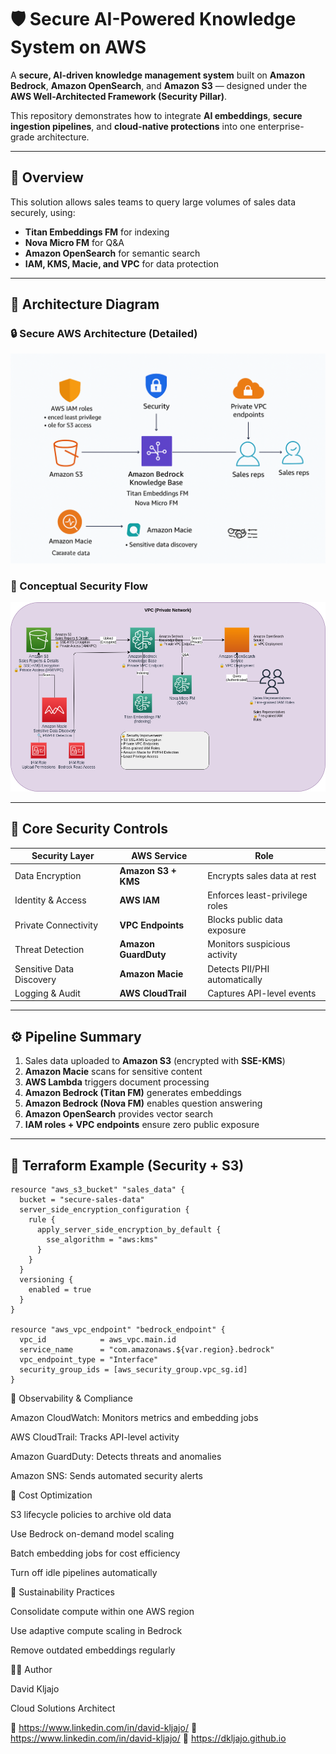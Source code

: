 # 🛡️ Secure AI-Powered Knowledge System on AWS

A **secure, AI-driven knowledge management system** built on **Amazon Bedrock**, **Amazon OpenSearch**, and **Amazon S3** — designed under the **AWS Well-Architected Framework (Security Pillar)**.

This repository demonstrates how to integrate **AI embeddings**, **secure ingestion pipelines**, and **cloud-native protections** into one enterprise-grade architecture.

---

## 🧭 Overview

This solution allows sales teams to query large volumes of sales data securely, using:
- **Titan Embeddings FM** for indexing  
- **Nova Micro FM** for Q&A  
- **Amazon OpenSearch** for semantic search  
- **IAM, KMS, Macie, and VPC** for data protection  

---

## 🧱 Architecture Diagram

### 🔒 Secure AWS Architecture (Detailed)
![Secure AWS Architecture](./15.png)

### 🧩 Conceptual Security Flow
![Simplified AWS Security Concept](./2.jpg)

---

## 🔐 Core Security Controls

| Security Layer | AWS Service | Role |
|----------------|-------------|------|
| Data Encryption | **Amazon S3 + KMS** | Encrypts sales data at rest |
| Identity & Access | **AWS IAM** | Enforces least-privilege roles |
| Private Connectivity | **VPC Endpoints** | Blocks public data exposure |
| Threat Detection | **Amazon GuardDuty** | Monitors suspicious activity |
| Sensitive Data Discovery | **Amazon Macie** | Detects PII/PHI automatically |
| Logging & Audit | **AWS CloudTrail** | Captures API-level events |

---

## ⚙️ Pipeline Summary

1. Sales data uploaded to **Amazon S3** (encrypted with **SSE-KMS**)  
2. **Amazon Macie** scans for sensitive content  
3. **AWS Lambda** triggers document processing  
4. **Amazon Bedrock (Titan FM)** generates embeddings  
5. **Amazon Bedrock (Nova FM)** enables question answering  
6. **Amazon OpenSearch** provides vector search  
7. **IAM roles + VPC endpoints** ensure zero public exposure  

---

## 🧰 Terraform Example (Security + S3)

```hcl
resource "aws_s3_bucket" "sales_data" {
  bucket = "secure-sales-data"
  server_side_encryption_configuration {
    rule {
      apply_server_side_encryption_by_default {
        sse_algorithm = "aws:kms"
      }
    }
  }
  versioning {
    enabled = true
  }
}

resource "aws_vpc_endpoint" "bedrock_endpoint" {
  vpc_id            = aws_vpc.main.id
  service_name      = "com.amazonaws.${var.region}.bedrock"
  vpc_endpoint_type = "Interface"
  security_group_ids = [aws_security_group.vpc_sg.id]
}
```

🧠 Observability & Compliance

Amazon CloudWatch: Monitors metrics and embedding jobs

AWS CloudTrail: Tracks API-level activity

Amazon GuardDuty: Detects threats and anomalies

Amazon SNS: Sends automated security alerts


💸 Cost Optimization

S3 lifecycle policies to archive old data

Use Bedrock on-demand model scaling

Batch embedding jobs for cost efficiency

Turn off idle pipelines automatically


🌱 Sustainability Practices

Consolidate compute within one AWS region

Use adaptive compute scaling in Bedrock

Remove outdated embeddings regularly



🧑‍💻 Author

David Kljajo

Cloud Solutions Architect 

🔗 https://www.linkedin.com/in/david-kljajo/
 🧠 https://www.linkedin.com/in/david-kljajo/
 💼 https://dkljajo.github.io
